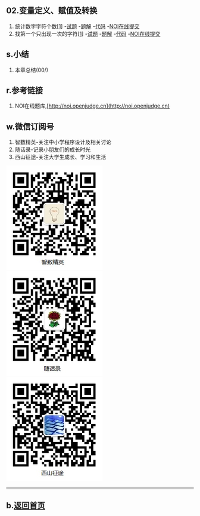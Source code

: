 ## 02.变量定义、赋值及转换

1.  统计数字字符个数[[1](http://noi.openjudge.cn)]
    -[试题](01/question.md)
    -[题解](01/)
    -[代码](https://github.com/daweizh/cpp/blob/master/chap07/01/)
    -[NOI在线提交](http://noi.openjudge.cn/ch0107/01/)
2.  找第一个只出现一次的字符[[1](http://noi.openjudge.cn)]
    -[试题](02/question.md)
    -[题解](02/)
    -[代码](https://github.com/daweizh/cpp/blob/master/chap07/02/)
    -[NOI在线提交](http://noi.openjudge.cn/ch0107/02/)
<!--
3.  其他基本数据类型存储空间大小[[1](http://noi.openjudge.cn)]
    -[试题](03/question.md)
    -[题解](03/)
    -[代码](https://github.com/daweizh/cpp/blob/master/chap07/03/)
    -[NOI在线提交](http://noi.openjudge.cn/ch0107/03/)
4.  填空：类型转换1[[1](http://noi.openjudge.cn)]
    -[试题](04/question.md)
    -[题解](04/)
    -[代码](https://github.com/daweizh/cpp/blob/master/chap07/04/)
    -[NOI在线提交](http://noi.openjudge.cn/ch0107/04/)
5.  填空：类型转换2[[1](http://noi.openjudge.cn)]
    -[试题](05/question.md)
    -[题解](05/)
    -[代码](https://github.com/daweizh/cpp/blob/master/chap07/05/)
    -[NOI在线提交](http://noi.openjudge.cn/ch0107/05/)
6.  浮点数向零舍入[[1](http://noi.openjudge.cn)]
    -[试题](06/question.md)
    -[题解](06/)
    -[代码](https://github.com/daweizh/cpp/blob/master/chap07/06/)
    -[NOI在线提交](http://noi.openjudge.cn/ch0107/06/)
7.  打印ASCII码[[1](http://noi.openjudge.cn)]
    -[试题](07/question.md)
    -[题解](07/)
    -[代码](https://github.com/daweizh/cpp/blob/master/chap07/07/)
    -[NOI在线提交](http://noi.openjudge.cn/ch0107/07/)
8.  打印字符[[1](http://noi.openjudge.cn)]
    -[试题](08/question.md)
    -[题解](08/)
    -[代码](https://github.com/daweizh/cpp/blob/master/chap07/08/)
    -[NOI在线提交](http://noi.openjudge.cn/ch0107/08/)
9.  整型与布尔型的转换[[1](http://noi.openjudge.cn)]
    -[试题](09/question.md)
    -[题解](09/)
    -[代码](https://github.com/daweizh/cpp/blob/master/chap07/09/)
    -[NOI在线提交](http://noi.openjudge.cn/ch0107/09/)
10. Hello, World!的大小[[1](http://noi.openjudge.cn)]
    -[试题](10/question.md)
    -[题解](10/)
    -[代码](https://github.com/daweizh/cpp/blob/master/chap07/10/)
    -[NOI在线提交](http://noi.openjudge.cn/ch0107/10/)
-->

## s.小结

1. 本章总结(00/)


## r.参考链接

1. NOI在线题库,[http://noi.openjudge.cn](http://noi.openjudge.cn)

## w.微信订阅号

1. 智数精英-关注中小学程序设计及相关讨论
2. 随话录-记录小朋友们的成长时光
2. 西山征途-关注大学生成长、学习和生活

![欢迎关注“智数精英”订阅号](../assets/me/img/idea8.jpg)
![欢迎关注“随话录”订阅号](../assets/me/img/shl8.jpg)
![欢迎关注“西山征途”订阅号](../assets/me/img/xszt8.jpg)

----------

## b.[返回首页](../)
